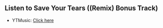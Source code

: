 ## Listen to Save Your Tears ((Remix) Bonus Track)
- YTMusic: [Click here](https://music.youtube.com/watch?v=lS9Kgp6PsWY)